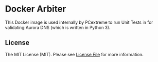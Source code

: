 # Docker Arbiter
This Docker image is used internally by PCextreme to run Unit Tests in for validating
Aurora DNS (which is written in Python 3).

## License
The MIT License (MIT). Please see [License File](LICENSE) for more information.

